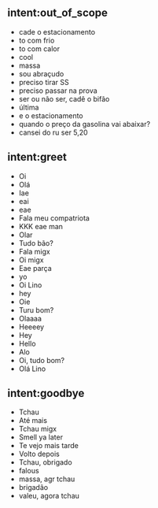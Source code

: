 ## intent:out_of_scope
- cade o estacionamento
- to com frio
- to com calor
- cool
- massa
- sou abraçudo
- preciso tirar SS
- preciso passar na prova
- ser ou não ser, cadê o bifão
- última
- e o estacionamento
- quando o preço da gasolina vai abaixar?
- cansei do ru ser 5,20 

## intent:greet
- Oi
- Olá
- Iae
- eai
- eae
- Fala meu compatriota
- KKK eae man
- Olar
- Tudo bão?
- Fala migx
- Oi migx
- Eae parça
- yo
- Oi Lino
- hey
- Oie
- Turu bom?
- Olaaaa
- Heeeey
- Hey
- Hello
- Alo
- Oi, tudo bom?
- Olá Lino

## intent:goodbye
- Tchau
- Até mais
- Tchau migx
- Smell ya later
- Te vejo mais tarde
- Volto depois
- Tchau, obrigado
- falous
- massa, agr tchau
- brigadão
- valeu, agora tchau